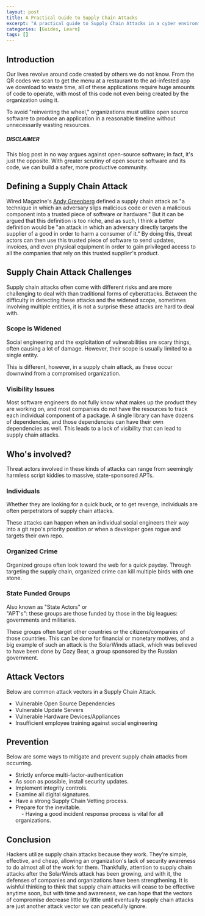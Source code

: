 ```yaml
---
layout: post
title: A Practical Guide to Supply Chain Attacks
excerpt: "A practical guide to Supply Chain Attacks in a cyber environment."
categories: [Guides, Learn]
tags: []
---
```

## Introduction  
Our lives revolve around code created by others we do not know. From the QR codes we scan to get the menu at a restaurant to the ad-infested app we download to waste time, all of these applications require huge amounts of code to operate, with most of this code not even being created by the organization using it.

To avoid "reinventing the wheel," organizations must utilize open source software to produce an application in a reasonable timeline without unnecessarily wasting resources.

##### DISCLAIMER  
This blog post in no way argues against open-source software; in fact, it's just the opposite. With greater scrutiny of open source software and its code, we can build a safer, more productive community.

## Defining a Supply Chain Attack  
Wired Magazine's [Andy Greenberg](https://www.wired.com/story/hacker-lexicon-what-is-a-supply-chain-attack/) defined a supply chain attack as "a technique in which an adversary slips malicious code or even a malicious component into a trusted piece of software or hardware." But it can be argued that this definition is too niche, and as such, I think a better definition would be "an attack in which an adversary directly targets the supplier of a good in order to harm a consumer of it." By doing this, threat actors can then use this trusted piece of software to send updates, invoices, and even physical equipment in order to gain privileged access to all the companies that rely on this trusted supplier's product.

## Supply Chain Attack Challenges  
Supply chain attacks often come with different risks and are more challenging to deal with than traditional forms of cyberattacks. Between the difficulty in detecting these attacks and the widened scope, sometimes involving multiple entities, it is not a surprise these attacks are hard to deal with.

### Scope is Widened   
Social engineering and the exploitation of vulnerabilities are scary things, often causing a lot of damage. However, their scope is usually limited to a single entity.

This is different, however, in a supply chain attack, as these occur downwind from a compromised organization. 

### Visibility Issues  
Most software engineers do not fully know what makes up the product they are working on, and most companies do not have the resources to track each individual component of a package. A single library can have dozens of dependencies, and those dependencies can have their own dependencies as well. This leads to a lack of visibility that can lead to supply chain attacks.

## Who's involved?
Threat actors involved in these kinds of attacks can range from seemingly harmless script kiddies to massive, state-sponsored APTs.

### Individuals   
Whether they are looking for a quick buck, or to get revenge, individuals are often perpetrators of supply chain attacks.

These attacks can happen when an individual social engineers their way into a git repo's priority position or when a developer goes rogue and targets their own repo.

### Organized Crime  
Organized groups often look toward the web for a quick payday. Through targeting the supply chain, organized crime can kill multiple birds with one stone.

### State Funded Groups  
Also known as "State Actors" or  
"APT's": these groups are those funded by those in the big leagues: governments and militaries.

These groups often target other countries or the citizens/companies of those countries. This can be done for financial or monetary motives, and a big example of such an attack is the SolarWinds attack, which was believed to have been done by Cozy Bear, a group sponsored by the Russian government.

## Attack Vectors  
Below are common attack vectors in a Supply Chain Attack.   
- Vulnerable Open Source Dependencies   
- Vulnerable Update Servers  
- Vulnerable Hardware Devices/Appliances  
- Insufficient employee training against social engineering

## Prevention  
Below are some ways to mitigate and prevent supply chain attacks from occurring.   
- Strictly enforce multi-factor-authentication  
- As soon as possible, install security updates.  
- Implement integrity controls.  
- Examine all digital signatures.  
- Have a strong Supply Chain Vetting process.   
- Prepare for the inevitable.   
    - Having a good incident response process is vital for all organizations.

## Conclusion  
Hackers utilize supply chain attacks because they work. They’re simple, effective, and cheap, allowing an organization's lack of security awareness to do almost all of the work for them. Thankfully, attention to supply chain attacks after the SolarWinds attack has been growing, and with it, the defenses of companies and organizations have been strengthening. It is wishful thinking to think that supply chain attacks will cease to be effective anytime soon, but with time and awareness, we can hope that the vectors of compromise decrease little by little until eventually supply chain attacks are just another attack vector we can peacefully ignore.